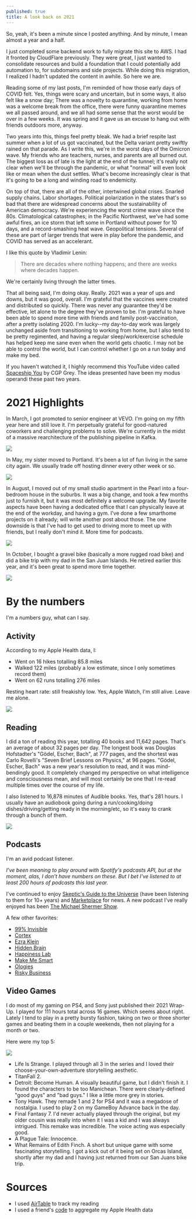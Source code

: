 ```yaml
---
published: true
title: A look back on 2021
---
```

So, yeah, it's been a minute since I posted anything. And by minute, I mean almost a year and a half.

I just completed some backend work to fully migrate this site to AWS. I had it fronted by CloudFlare previously. They were great, I just wanted to consolidate resources and build a foundation that I could potentially add automation to, for subdomains and side projects. While doing this migration, I realized I hadn't updated the content in awhile. So here we are.

Reading some of my last posts, I'm reminded of how those early days of COVID felt. Yes, things were scary and uncertain, but in some ways, it also felt like a snow day; There was a novelty to quarantine, working from home was a welcome break from the office, there were funny quarantine memes we all passed around, and we all had some sense that the worst would be over in a few weeks. It was spring and it gave us an excuse to hang out with friends outdoors more, anyway. 

Two years into this, things feel pretty bleak. We had a brief respite last summer when a lot of us got vaccinated, but the Delta variant pretty swiftly rained on that parade. As I write this, we're in the worst days of the Omicron wave. My friends who are teachers, nurses, and parents are all burned out. The biggest loss as of late is the light at the end of the tunnel; it's really not clear when we'll be through the pandemic, or what "normal" will even look like or mean when the dust settles. What's become increasingly clear is that it's going to be a long and winding road to endemicity.

On top of that, there are all of the other, intertwined global crises. Snarled supply chains. Labor shortages. Political polarization in the states that's so bad that there are widespread concerns about the sustainability of American democracy. We're experiencing the worst crime wave since the 80s. Climatological catastrophes; in the Pacific Northwest, we've had some awful fires, an ice storm that left some in Portland without power for 10 days, and a record-smashing heat wave. Geopolitical tensions. Several of these are part of larger trends that were in play before the pandemic, and COVID has served as an accelerant.

I like this quote by Vladimir Lenin:

> There are decades where nothing happens; and there are weeks where decades happen.

We're certainly living through the latter times.

That all being said, I'm doing okay. Really. 2021 was a year of ups and downs, but it was good, overall. I'm grateful that the vaccines were created and distributed so quickly. There was never any guarantee they'd be effective, let alone to the degree they've proven to be. I'm grateful to have been able to spend more time with friends and family post-vaccination, after a pretty isolating 2020. I'm lucky--my day-to-day work was largely unchanged aside from transitioning to working from home, but I also tend to be pretty regimented, and having a regular sleep/work/exercise schedule has helped keep me sane even when the world gets chaotic. I may not be able to control the world, but I can control whether I go on a run today and make my bed.

If you haven't watched it, I highly recommend this YouTube video called [Spaceship You](https://youtu.be/snAhsXyO3Ck) by CGP Grey. The ideas presented have been my modus operandi these past two years.

# 2021 Highlights

In March, I got promoted to senior engineer at VEVO. I'm going on my fifth year here and still love it. I'm perpetually grateful for good-natured coworkers and challenging problems to solve. We're currently in the midst of a massive rearchitecture of the publishing pipeline in Kafka. 

![]({{site.cdn_path}}/2022/01/18/coworkers.jpeg)

In May, my sister moved to Portland. It's been a lot of fun living in the same city again. We usually trade off hosting dinner every other week or so.

![]({{site.cdn_path}}/2022/01/18/david_and_lisa.jpeg)

In August, I moved out of my small studio apartment in the Pearl into a four-bedroom house in the suburbs. It was a big change, and took a few months just to furnish it, but it was most definitely a welcome upgrade. My favorite aspects have been having a dedicated office that I can physically leave at the end of the workday, and having a gym. I've done a few smarthome projects on it already; will write another post about those. The one downside is that I've had to get used to driving more to meet up with friends, but I really don't mind it. More time for podcasts.

![]({{site.cdn_path}}/2022/01/18/house.jpeg)

In October, I bought a gravel bike (basically a more rugged road bike) and did a bike trip with my dad in the San Juan Islands. He retired earlier this year, and it's been great to spend more time together.

![]({{site.cdn_path}}/2022/01/18/san_juans.jpeg)

# By the numbers

I'm a numbers guy, what can I say. 

## Activity

According to my Apple Health data, I:
* Went on 16 hikes totalling 85.8 miles
* Walked 122 miles (probably a low estimate, since I only sometimes record them)
* Went on 62 runs totalling 276 miles

Resting heart rate: still freakishly low. Yes, Apple Watch, I'm still alive. Leave me alone.

![]({{site.cdn_path}}/2022/01/18/heart_rate.jpeg)


## Reading

I did a ton of reading this year, totalling 40 books and 11,642 pages. That's an average of about 32 pages per day. The longest book was Douglas Hofstadter's "Gödel, Escher, Bach", at 777 pages, and the shortest was Carlo Rovelli's "Seven Brief Lessons on Physics," at 96 pages. "Gödel, Escher, Bach" was a new year's resolution to read, and it was mind-bendingly good. It completely changed my perspective on what intelligence and consciousness mean, and will most certainly be one that I re-read multiple times over the course of my life.

I also listened to 16,878 minutes of Audible books. Yes, that's 281 hours. I usually have an audiobook going during a run/cooking/doing dishes/driving/getting ready in the morning/etc, so it's easy to crank through a bunch of them.

![]({{site.cdn_path}}/2022/01/18/audible_stats.png)

## Podcasts

I'm an avid podcast listener. 

_I've been meaning to play around with Spotify's podcasts API, but at the moment, alas, I don't have numbers on these. But I bet I've listened to at least 200 hours of podcasts this last year._

I've continued to enjoy [Skeptic's Guide to the Universe](https://www.theskepticsguide.org/) (have been listening to them for 10+ years) and [Marketplace](https://www.marketplace.org/shows/) for news. A new podcast I've really enjoyed has been [The Michael Shermer Show](https://podcasts.apple.com/us/podcast/the-michael-shermer-show/id1352860989).

A few other favorites:
* [99% Invisible](https://open.spotify.com/show/2VRS1IJCTn2Nlkg33ZVfkM?si=7a5oAuJNT1WFWtdw8rZ4aQ)
* [Cortex](https://open.spotify.com/show/4Lw4qmTGLzoTnM0Vris3fO?si=gjVOa5GoS8ed3tkwkkxq7Q)
* [Ezra Klein](https://open.spotify.com/show/3oB5noYIwEB2dMAREj2F7S?si=pFKuDzD8TIWX02zqnyBcGA)
* [Hidden Brain](https://open.spotify.com/show/20Gf4IAauFrfj7RBkjcWxh?si=rDMltG16S6Wo0Z59xCs32Q)
* [Happiness Lab](https://open.spotify.com/show/3i5TCKhc6GY42pOWkpWveG?si=E-ihgfChSxWG0MzXRzeg1Q)
* [Make Me Smart](https://open.spotify.com/show/3RTcsR3uetv3fKp1MJ1G2y?si=fKZ_5zocQG2uJ0QWlbXkTA)
* [Ologies](https://open.spotify.com/show/5nvRkVMH58SelKZYZFZx1S?si=rQOe12eBQEqzVdlXc52INA)
* [Risky Business](https://open.spotify.com/show/2jzD9zn7R2d6erZz2ULLeQ?si=P1K8x4qSSMWPYbw4mMA6qg)

## Video Games

I do most of my gaming on PS4, and Sony just published their 2021 Wrap-Up. I played for 111 hours total across 16 games. Which seems about right. Lately I tend to play in a pretty bursty fashion, taking on two or three shorter games and beating them in a couple weekends, then not playing for a month or two.

Here were my top 5:

![]({{site.cdn_path}}/2022/01/18/playstation_stats.png)

* Life Is Strange. I played through all 3 in the series and I loved their choose-your-own-adventure storytelling aesthetic.
* TitanFall 2.
* Detroit: Become Human. A visually beautiful game, but I didn't finish it. I found the characters to be too Manichean. There were clearly-defined "good guys" and "bad guys." I like a little more grey in stories.
* Tony Hawk. They remade 1 and 2 for PS4 and it was a megadose of nostalgia. I used to play 2 on my GameBoy Advance back in the day.
* Final Fantasy 7. I'd never actually played through the original, but my older cousin was really into when it I was a kid and I was always intrigued. This remake was incredible. The voice acting was especially good.
* A Plague Tale: Innocence.
* What Remains of Edith Finch. A short but unique game with some fascinating storytelling. I got a kick out of it being set on Orcas Island, shortly after my dad and I having just returned from our San Juans bike trip.

# Sources

* I used [AirTable](https://airtable.com/) to track my reading
* I used a friend's [code](https://github.com/davidmerrick/apple-health-summary?organization=davidmerrick&organization=davidmerrick) to aggregate my Apple Health data
